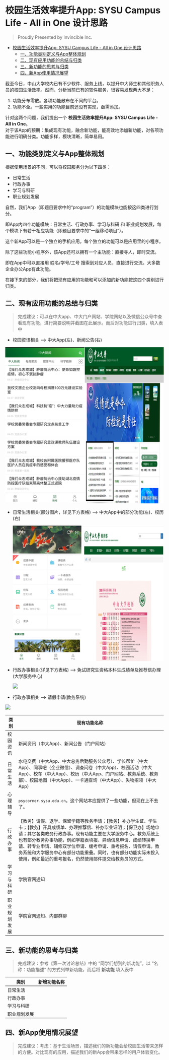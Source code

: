 # 校园生活效率提升App: SYSU Campus Life - All in One 设计思路

> Proudly Presented by Invincible Inc.

- [校园生活效率提升App: SYSU Campus Life - All in One 设计思路](#%e6%a0%a1%e5%9b%ad%e7%94%9f%e6%b4%bb%e6%95%88%e7%8e%87%e6%8f%90%e5%8d%87app-sysu-campus-life---all-in-one-%e8%ae%be%e8%ae%a1%e6%80%9d%e8%b7%af)
  - [一、功能类别定义与App整体规划](#%e4%b8%80%e5%8a%9f%e8%83%bd%e7%b1%bb%e5%88%ab%e5%ae%9a%e4%b9%89%e4%b8%8eapp%e6%95%b4%e4%bd%93%e8%a7%84%e5%88%92)
  - [二、现有应用功能的总结与归类](#%e4%ba%8c%e7%8e%b0%e6%9c%89%e5%ba%94%e7%94%a8%e5%8a%9f%e8%83%bd%e7%9a%84%e6%80%bb%e7%bb%93%e4%b8%8e%e5%bd%92%e7%b1%bb)
  - [三、新功能的思考与归类](#%e4%b8%89%e6%96%b0%e5%8a%9f%e8%83%bd%e7%9a%84%e6%80%9d%e8%80%83%e4%b8%8e%e5%bd%92%e7%b1%bb)
  - [四、新App使用情况展望](#%e5%9b%9b%e6%96%b0app%e4%bd%bf%e7%94%a8%e6%83%85%e5%86%b5%e5%b1%95%e6%9c%9b)

截至今日，中山大学校内已有不少软件、服务上线，以提升中大师生和其他职务人员的校园生活效率。然而，分析当前已有的软件服务，很容易发现两大不足：
1. 功能分布零散。各项功能散布在不同的平台。
2. 功能不全。一些实用的功能目前还没有实现，亟需添加。

针对这两个问题，我们提出一个 __校园生活效率提升App: SYSU Campus Life - All in One__。<br>
对于该App的预期：集成现有功能，融合新功能，能高效地添加新功能，对各项功能进行明确分类。功能多样，模块清晰，简单易用。<br>

## 一、功能类别定义与App整体规划

根据使用场景的不同，可以将校园服务分为以下四类：

- 日常生活
- 行政办事
- 学习与科研
- 职业规划发展

自然，我们App（即题目要求中的“program”）的功能模块也能按这四类进行划分。

即App内四个功能模块：日常生活、行政办事、学习与科研 和 职业规划发展，每个模块下有若干相应功能（即题目要求中的“一组移动项目”）。

这个新App可以是一个独立的手机应用。每个独立的功能可以是应用里的小程序。

除了这些功能小程序外，该App还可以拥有一个主功能：直接寻人，即时交流。

即在App中可以直接用 姓名/学号/工号 搜索到对应人员，直接进行交流。大多数企业办公App有此功能。

在接下来的部分，我们将把现有应用的功能和可以添加的新功能按这四个类别进行归类。

## 二、现有应用功能的总结与归类

> 完成建议：可以在中大app、中大门户网站、学院网站以及微信公众号中查看现有功能，进行简要说明并截图在此展示。而后对功能进行归类，填入表中

- 校园资讯相关 --> 中大App(左)、新闻公告(右)

![](./Images/Part2_1.png)

- 日常生活相关(部分图片，详见下方表格) --> 中大App中的部分功能(左)、校历(右)

  ![](./Images/Part2_2.png)

- 行政办事相关(详见下方表格) --> 免试研究生资格本科生成绩单及推荐信办理(大学服务中心)

  ![](D:\学术大礼包\IT项目管理\project\First-Ordinary-Teamwork\Products\Images\Part2_3.png)

- 行政办事相关 --> 请假申请(教务系统)

![](D:\学术大礼包\IT项目管理\project\First-Ordinary-Teamwork\Products\Images\Part2_4.png)

|类别|现有功能名称|
|-|-|
|校园资讯|新闻资讯（中大App）、新闻公告（门户网站）|
|日常生活|水电交费（中大App、中大总务后勤服务公众号）、学长帮忙（中大App）、同事吧（企业微信）、调查问卷（中大App）、校园活动（中大App）、校车（中大App）、校历（中大App、门户网站、教务系统、教务部）、校园地图（中大App）、一卡通查询（中大App）、失物招领（中大App）|
|心理辅导|`psycorner.sysu.edu.cn`。这个网站本应提供了一些功能，但现在上不去了。|
|行政办事|【教务】请假、退学、保留学籍等教务申请；【教务】补办学生证、学生卡；【教务】开具成绩单、办理推荐信、补办毕业证明；【保卫办】场地申请；其它各类教务行政办事。现有功能主要在大学服务中心。教务系统上也有部分教务办事功能，例如学籍表填报、异动信息申请、成绩转换申请、转专业申请、辅修双学位申请、缓考申请、重考报名、请假申请。教务系统和大学服务中心有部分功能重叠。同时，也有部分功能实际未投入使用，例如最近的重考报名，仍然使用邮件提交给教务员的方式。|
|学习与科研|学院官网通知|
|职业规划发展|学院官网通知、内部群聊|

## 三、新功能的思考与归类

> 完成建议：参考《第一次讨论总结》中的 “同学们想到的新功能”。以 “名称：功能描述” 的方式列举新功能，而后将 __新功能__ 填入表中

|类别|新增功能名称|
|-|-|
|日常生活||
|行政办事||
|学习与科研||
|职业规划发展||

## 四、新App使用情况展望

> 完成建议：考虑：基于生活场景，描述我们的新功能会给校园生活带来怎样的方便。对比现有的应用，描述我们的新App会带来怎样的用户体验变化。
